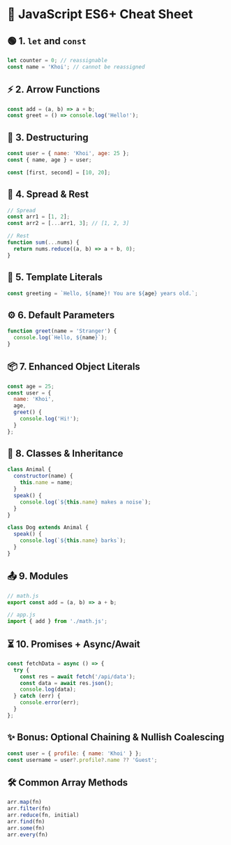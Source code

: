 # 🧠 JavaScript ES6+ Cheat Sheet

## 🟢 1. `let` and `const`
```js
let counter = 0; // reassignable
const name = 'Khoi'; // cannot be reassigned
```

## ⚡ 2. Arrow Functions
```js
const add = (a, b) => a + b;
const greet = () => console.log('Hello!');
```

## 🎁 3. Destructuring
```js
const user = { name: 'Khoi', age: 25 };
const { name, age } = user;

const [first, second] = [10, 20];
```

## 🧬 4. Spread & Rest
```js
// Spread
const arr1 = [1, 2];
const arr2 = [...arr1, 3]; // [1, 2, 3]

// Rest
function sum(...nums) {
  return nums.reduce((a, b) => a + b, 0);
}
```

## 📝 5. Template Literals
```js
const greeting = `Hello, ${name}! You are ${age} years old.`;
```

## ⚙️ 6. Default Parameters
```js
function greet(name = 'Stranger') {
  console.log(`Hello, ${name}`);
}
```

## 📦 7. Enhanced Object Literals
```js
const age = 25;
const user = {
  name: 'Khoi',
  age,
  greet() {
    console.log('Hi!');
  }
};
```

## 🧱 8. Classes & Inheritance
```js
class Animal {
  constructor(name) {
    this.name = name;
  }
  speak() {
    console.log(`${this.name} makes a noise`);
  }
}

class Dog extends Animal {
  speak() {
    console.log(`${this.name} barks`);
  }
}
```

## 📤 9. Modules
```js
// math.js
export const add = (a, b) => a + b;

// app.js
import { add } from './math.js';
```

## ⏳ 10. Promises + Async/Await
```js
const fetchData = async () => {
  try {
    const res = await fetch('/api/data');
    const data = await res.json();
    console.log(data);
  } catch (err) {
    console.error(err);
  }
};
```

## ✨ Bonus: Optional Chaining & Nullish Coalescing
```js
const user = { profile: { name: 'Khoi' } };
const username = user?.profile?.name ?? 'Guest';
```

## 🛠️ Common Array Methods
```js
arr.map(fn)
arr.filter(fn)
arr.reduce(fn, initial)
arr.find(fn)
arr.some(fn)
arr.every(fn)
```